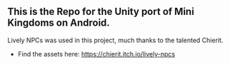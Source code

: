 ## This is the Repo for the Unity port of Mini Kingdoms on Android.

Lively NPCs was used in this project, much thanks to the talented Chierit. 
- Find the assets here: https://chierit.itch.io/lively-npcs
